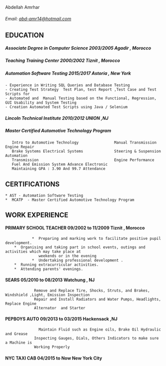  Abdellah Amrhar
 ###### Email: abd-amr14@hotmail.com
 
## EDUCATION 

  ##### Associate Degree  in Computer Science                        2003/2005                       Agadir , Morocco
  ##### Teaching Training Center                                     2000/2002                       Tiznit , Morocco
  ##### Automation Software Testing                                  2015/2017                        Astoria , New York
    - Experience in Writing SQL Queries and Database Testing
    - Creating Test Strategy  Test Plan, test Report ,Test Case and Test Scripts for 
    - Automated and  Manual Testing based on the Functional, Regression, GUI Usability and System Testing           
    - Creation Automated Test Scripts using Java / Selenium
##### Lincoln Technical Institute        2010/2012        UNION ,NJ 
##### Master Certified Automotive Technology Program 
       Intro to Automotive Technology                Manual Transmission Engine Repair                                        
       Brake Systems Electrical Systems              Steering & Suspension Automation 
       Transmission                                  Engine Performance 
       Fuel And Emission System Advance Electronic 
       Maintaining GPA : 3.90 And 99.7 Attendance
## CERTIFICATIONS
	* AST - Automation Software Testing 
	*  MCATP  - Master Certified Automotive Technology Program
## WORK EXPERIENCE
#### PRIMARY SCHOOL TEACHER                09/2002 to 11/2009                     Tiznit , Morocco ###
                *  Preparing and marking work to facilitate positive pupil development.
		*  Organising and taking part in school events, outings and activities which may take place at                
                   weekends or in the evening
                *  Undertaking professional development . 
		*  Running extracurricular activities.
		*  Attending parents' evenings.
#### SEARS                                  05/2010 to  08/2013                       Watchung , NJ
                 Remove and Replace Tire, Shocks, Struts, and Brakes, Windshield ,Light, Emission Inspection
                 Repair and Install Radiators and Water Pumps, Headlights, Replace Engine   
                 Alternator  and Starter 
#### PEPBOYS AUTO                           09/2013  to 03/2015                           Hackensack ,NJ
                   Maintain Fluid such as Engine oils, Brake Oil Hydraulic  and Grease
                 Inspecting Gauges, Dials, Others Indicators to make sure a Machine is 
                 Working Properly
#### NYC TAXI CAB              04/2015  to  Now                         New York City
